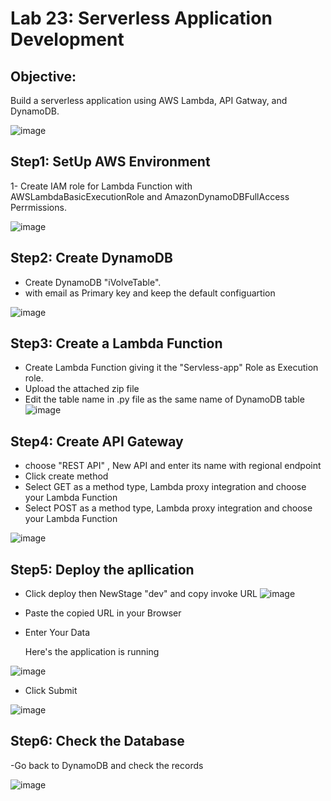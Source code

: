 # Lab 23: Serverless Application Development
## Objective: 
Build a serverless application using AWS Lambda, API Gatway, and DynamoDB.

![image](https://github.com/ramy282/iVolve_OJT/assets/60857262/61f1567b-99e3-4b70-929d-7f3b83f82eb4)

## Step1: SetUp AWS Environment 
1- Create IAM role for Lambda Function with AWSLambdaBasicExecutionRole and AmazonDynamoDBFullAccess Perrmissions.

![image](https://github.com/ramy282/iVolve_OJT/assets/60857262/05b325cd-12e0-4321-8750-0e2a30eca040)

## Step2: Create DynamoDB 
- Create DynamoDB "iVolveTable".
- with email as Primary key and keep the default configuartion

![image](https://github.com/ramy282/iVolve_OJT/assets/60857262/19e3a9f8-caa0-48ca-b29d-b30e501f209c)
  

## Step3: Create a Lambda Function 
- Create Lambda Function giving it the "Servless-app" Role as Execution role.
- Upload the attached zip file 
- Edit the table name in .py file as the same name of DynamoDB table
![image](https://github.com/ramy282/iVolve_OJT/assets/60857262/0da6f75c-1ae9-4434-84f6-3daa0f0d2ac6)


## Step4: Create API Gateway 
- choose "REST API" , New API and enter its name with regional endpoint
- Click create method
- Select GET as a method type, Lambda proxy integration and choose your Lambda Function
- Select POST as a method type, Lambda proxy integration and choose your Lambda Function

![image](https://github.com/ramy282/iVolve_OJT/assets/60857262/70cb8a47-2173-466d-91b6-ce274f5a153f)

## Step5: Deploy the apllication 
- Click deploy then NewStage "dev" and copy invoke URL 
![image](https://github.com/ramy282/iVolve_OJT/assets/60857262/1413abc9-100f-408c-b023-387de2c5b86b)

- Paste the copied URL in your Browser
- Enter Your Data
  
  Here's the application is running
  
![image](https://github.com/ramy282/iVolve_OJT/assets/60857262/60bd9ac4-332a-421e-9e04-0f2545bb1c92)

 - Click Submit
   
![image](https://github.com/ramy282/iVolve_OJT/assets/60857262/6bbdf6ba-3e03-4a28-b891-4183cf5750dc)

## Step6: Check the Database 

-Go back to DynamoDB and check the records 

![image](https://github.com/ramy282/iVolve_OJT/assets/60857262/1d102111-0df1-4484-9119-61766be1f018)




